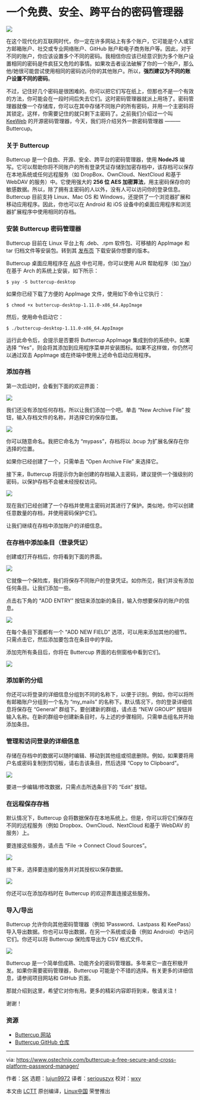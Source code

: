 一个免费、安全、跨平台的密码管理器
======

![](https://www.ostechnix.com/wp-content/uploads/2018/11/buttercup-Password-Manager-720x340.png)

在这个现代化的互联网时代，你一定在许多网站上有多个账户，它可能是个人或官方邮箱账户、社交或专业网络账户、GitHub 账户和电子商务账户等。因此，对于不同的账户，你应该设置多个不同的密码。我相信你应该已经意识到为多个账户设置相同的密码是件疯狂又危险的事情。如果攻击者设法破解了你的一个账户，那么他/她很可能尝试使用相同的密码访问你的其他账户。所以，**强烈建议为不同的账户设置不同的密码**。

不过，记住好几个密码是很困难的。你可以把它们写在纸上，但那也不是一个有效的方法，你可能会在一段时间后失去它们。这时密码管理器就派上用场了。密码管理器就像一个存储库，你可以在其中存储不同账户的所有密码，并用一个主密码将其锁定。这样，你需要记住的就只剩下主密码了。之前我们介绍过一个叫 [KeeWeb][1] 的开源密码管理器，今天，我们将介绍另外一款密码管理器 ——— Buttercup。

### 关于 Buttercup

Buttercup 是一个自由、开源、安全、跨平台的密码管理器，使用 **NodeJS** 编写。它可以帮助你将不同账户的所有登录凭证存储到加密存档中，该存档可以保存在本地系统或任何远程服务（如 DropBox、OwnCloud、NextCloud 和基于 WebDAV 的服务）中。它使用强大的 **256 位 AES 加密算法**，用主密码保存你的敏感数据。所以，除了拥有主密码的人以外，没有人可以访问你的登录信息。Buttercup 目前支持 Linux、Mac OS 和 Windows，还提供了一个浏览器扩展和移动应用程序。因此，你也可以在 Android 和 iOS 设备中的桌面应用程序和浏览器扩展程序中使用相同的存档。

### 安装 Buttercup 密码管理器

Buttercup 目前在 Linux 平台上有 .deb、.rpm 软件包、可移植的 AppImage 和 tar 归档文件等安装包。转到其 [发布页][2] 下载安装你想要的版本。

Buttercup 桌面应用程序在 [AUR][3] 中也可用，你可以使用 AUR 帮助程序（如 [Yay][4]）在基于 Arch 的系统上安装，如下所示：

```
$ yay -S buttercup-desktop
```

如果你已经下载了方便的 AppImage 文件，使用如下命令让它执行：

```
$ chmod +x buttercup-desktop-1.11.0-x86_64.AppImage
```

然后，使用命令启动它：

```
$ ./buttercup-desktop-1.11.0-x86_64.AppImage
```

运行此命令后，会提示是否要将 Buttercup AppImage 集成到你的系统中。如果选择 “Yes”，则会将其添加到应用程序菜单并安装图标。如果不这样做，你仍然可以通过双击 AppImage 或在终端中使用上述命令启动应用程序。

### 添加存档

第一次启动时，会看到下面的欢迎界面：

![](https://www.ostechnix.com/wp-content/uploads/2018/11/buttercup-1.png)

我们还没有添加任何存档，所以让我们添加一个吧。单击 “New Archive File” 按钮，输入存档文件的名称，并选择它的保存位置。

![](https://www.ostechnix.com/wp-content/uploads/2018/11/buttercup-2.png)

你可以随意命名。我把它命名为 “mypass”，存档将以 .bcup 为扩展名保存在你选择的位置。

如果你已经创建了一个，只需单击 “Open Archive File” 来选择它。

接下来，Buttercup 将提示你为新创建的存档输入主密码，建议提供一个强级别的密码，以保护存档不会被未经授权访问。

![](https://www.ostechnix.com/wp-content/uploads/2018/11/buttercup-3.png)

现在我们已经创建了一个存档并使用主密码对其进行了保护。类似地，你可以创建任意数量的存档，并使用密码保护它们。

让我们继续在存档中添加账户的详细信息。

### 在存档中添加条目（登录凭证）

创建或打开存档后，你将看到下面的界面。

![](https://www.ostechnix.com/wp-content/uploads/2018/11/buttercup-4.png)

它就像一个保险库，我们将保存不同账户的登录凭证。如你所见，我们并没有添加任何条目。让我们添加一些。

点击右下角的 “ADD ENTRY” 按钮来添加新的条目，输入你想要保存的账户的信息。

![](https://www.ostechnix.com/wp-content/uploads/2018/11/buttercup-5-1.png)

在每个条目下面都有一个 “ADD NEW FIELD” 选项，可以用来添加其他的细节。只需点击它，然后添加要包含在条目中的字段。

添加完所有条目后，你将在 Buttercup 界面的右侧窗格中看到它们。

![][6]

### 添加新的分组

你还可以将登录的详细信息分组到不同的名称下，以便于识别。例如，你可以将所有邮箱账户分组到一个名为 “my_mails” 的名称下。默认情况下，你的登录详细信息将保存在 “General” 群组下。要创建新的群组，请点击 “NEW GROUP” 按钮并输入名称。在新的群组中创建新条目时，与上述的步骤相同，只需单击组名并开始添加条目。

### 管理和访问登录的详细信息

存储在存档中的数据可以随时编辑、移动到其他组或彻底删除。例如，如果要将用户名或密码复制到剪切板，请右击该条目，然后选择 “Copy to Clipboard”。

![][7]

要进一步编辑/修改数据，只需点击所选条目下的 “Edit” 按钮。

### 在远程保存存档

默认情况下，Buttercup 会将数据保存在本地系统上。但是，你可以将它们保存在不同的远程服务（例如 Dropbox、OwnCloud、NextCloud 和基于 WebDAV 的服务）上。

要连接这些服务，请点击 “File -> Connect Cloud Sources”。

![](https://www.ostechnix.com/wp-content/uploads/2018/11/buttercup-8.png)

接下来，选择要连接的服务并对其授权以保存数据。

![][8]

你还可以在添加存档时在 Buttercup 的欢迎界面连接这些服务。

### 导入/导出

Buttercup 允许你向其他密码管理器（例如 1Password、Lastpass 和 KeePass）导入导出数据。你也可以导出数据，在另一个系统或设备（例如 Android）中访问它们。你还可以将 Buttercup 保险库导出为 CSV 格式文件。

![][9]

Buttercup 是一个简单但成熟、功能齐全的密码管理器。多年来它一直在积极开发。如果你需要密码管理器，Buttercup 可能是个不错的选择。有关更多的详细信息，请参阅项目网站和 GitHub 页面。

那就介绍到这里，希望它对你有用。更多的精彩内容即将到来，敬请关注！

谢谢！

### 资源

- [Buttercup 网站](https://buttercup.pw/)
- [Buttercup GitHub 仓库](https://github.com/buttercup/buttercup-desktop)

--------------------------------------------------------------------------------

via: https://www.ostechnix.com/buttercup-a-free-secure-and-cross-platform-password-manager/

作者：[SK][a]
选题：[lujun9972][b]
译者：[seriouszyx](https://github.com/seriouszyx)
校对：[wxy](https://github.com/wxy)

本文由 [LCTT](https://github.com/LCTT/TranslateProject) 原创编译，[Linux中国](https://linux.cn/) 荣誉推出

[a]: https://www.ostechnix.com/author/sk/
[b]: https://github.com/lujun9972
[1]: https://linux.cn/article-10211-1.html
[2]: https://github.com/buttercup/buttercup-desktop/releases/latest
[3]: https://aur.archlinux.org/packages/buttercup-desktop/
[4]: https://www.ostechnix.com/yay-found-yet-another-reliable-aur-helper/
[5]: data:image/gif;base64,R0lGODlhAQABAIAAAAAAAP///yH5BAEAAAAALAAAAAABAAEAAAIBRAA7
[6]: http://www.ostechnix.com/wp-content/uploads/2018/11/buttercup-6.png
[7]: http://www.ostechnix.com/wp-content/uploads/2018/11/buttercup-7.png
[8]: http://www.ostechnix.com/wp-content/uploads/2018/11/buttercup-9.png
[9]: http://www.ostechnix.com/wp-content/uploads/2018/11/buttercup-10.png
